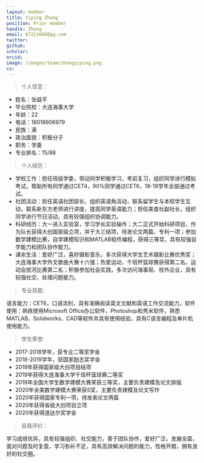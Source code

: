 ```yaml
---
layout: member
title: Yiping Zhang
position: Prior member
handle: Zhang
email: 67221686@qq.com
twitter: 
github: 
scholar:
orcid: 
image: /images/team/zhangyiping.png
cv: 
---
```


> 个人信息：

- 姓名：张益平            
- 毕业院校：大连海事大学      
- 年龄：22
- 电话：18018906979           
- 民族：满
- 政治面貌：积极分子
- 职务：学委                  
- 专业排名：15/88

> 个人经历：

- 学校工作：担任班级学委，带动同学积极学习，考前复习，组织同学进行模拟考试，帮助所有同学通过CET4，90%同学通过CET6，18-19学年全部通过考试。
- 社团活动：担任英语社团部长，组织英语角活动，联系留学生与本校学生互动，联系新东方老师进行讲座，提高同学英语能力；担任美食社副社长，组织同学进行节日活动，具有较强组织协调能力。
- 科研经历：大一进入实验室，学习学长实验操作；大二正式开始科研项目，作为队长获得大创国家级立项，并于大三结项，待发论文两篇、专利一项；参加数学建模比赛，自学建模知识和MATLAB软件编程，获得三等奖，具有较强自学能力和团队协作能力。
- 课余生活：爱好广泛，喜好摄影音乐，多次获得大学生艺术摄影比赛优秀奖；大连海事大学外文歌曲大赛十六强；热爱运动，千班杯篮球赛获得第二名，运动会拔河比赛第二名；积极参加社会实践，多次访问海事局、校外企业，具有较强社交、处理问题能力。
  

> 专业技能:

语言能力：CET6，口语流利，具有准确阅读英文文献和英语工作交流能力。软件使用：熟练使用Microsoft Office办公软件，Photoshop和秀米软件，熟悉MATLAB、Solidworks、CAD等软件并具有使用经验，具有C语言编程及单片机使用能力。

> 学生荣誉:

- 2017-2018学年，获专业二等奖学金
- 2018-2019学年，获国家励志奖学金
- 2019年获得国家级大创项目结项
- 2019年获得大连海事大学千班杯篮球赛二等奖
- 2019年全国大学生数学建模大赛荣获三等奖，主要负责建模及论文排版
- 2020年全美数学建模大赛荣获S奖，主要负责建模及论文写作
- 2020年获得国家专利一项，待发表论文两篇
- 2020年获得省级大创项目立项
- 2020年获得道达尔奖学金

>自我评价：

学习成绩优异，具有较强组织、社交能力，善于团队协作，爱好广泛，发展全面，面对问题及时复盘，学习弥补不足，具有高效解决问题的能力，性格开朗，拥有良好的社交圈。